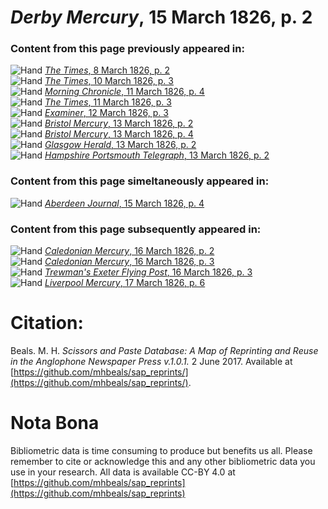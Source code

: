 # *Derby Mercury*, 15 March 1826, p. 2  
  
### Content from this page previously appeared in:  
![Hand](http://scissorsandpaste.net/wp-content/uploads/2017/06/smallhandpointer.png) [*The Times*, 8 March 1826, p. 2](https://mhbeals.github.io/sap_html/The-Times/The-Times-8-March-1826-p-2)  
![Hand](http://scissorsandpaste.net/wp-content/uploads/2017/06/smallhandpointer.png) [*The Times*, 10 March 1826, p. 3](https://mhbeals.github.io/sap_html/The-Times/The-Times-10-March-1826-p-3)  
![Hand](http://scissorsandpaste.net/wp-content/uploads/2017/06/smallhandpointer.png) [*Morning Chronicle*, 11 March 1826, p. 4](https://mhbeals.github.io/sap_html/Morning-Chronicle/Morning-Chronicle-11-March-1826-p-4)  
![Hand](http://scissorsandpaste.net/wp-content/uploads/2017/06/smallhandpointer.png) [*The Times*, 11 March 1826, p. 3](https://mhbeals.github.io/sap_html/The-Times/The-Times-11-March-1826-p-3)  
![Hand](http://scissorsandpaste.net/wp-content/uploads/2017/06/smallhandpointer.png) [*Examiner*, 12 March 1826, p. 3](https://mhbeals.github.io/sap_html/Examiner/Examiner-12-March-1826-p-3)  
![Hand](http://scissorsandpaste.net/wp-content/uploads/2017/06/smallhandpointer.png) [*Bristol Mercury*, 13 March 1826, p. 2](https://mhbeals.github.io/sap_html/Bristol-Mercury/Bristol-Mercury-13-March-1826-p-2)  
![Hand](http://scissorsandpaste.net/wp-content/uploads/2017/06/smallhandpointer.png) [*Bristol Mercury*, 13 March 1826, p. 4](https://mhbeals.github.io/sap_html/Bristol-Mercury/Bristol-Mercury-13-March-1826-p-4)  
![Hand](http://scissorsandpaste.net/wp-content/uploads/2017/06/smallhandpointer.png) [*Glasgow Herald*, 13 March 1826, p. 2](https://mhbeals.github.io/sap_html/Glasgow-Herald/Glasgow-Herald-13-March-1826-p-2)  
![Hand](http://scissorsandpaste.net/wp-content/uploads/2017/06/smallhandpointer.png) [*Hampshire Portsmouth Telegraph*, 13 March 1826, p. 2](https://mhbeals.github.io/sap_html/Hampshire-Portsmouth-Telegraph/Hampshire-Portsmouth-Telegraph-13-March-1826-p-2)  
  
### Content from this page simeltaneously appeared in:  
![Hand](http://scissorsandpaste.net/wp-content/uploads/2017/06/smallhandpointer.png) [*Aberdeen Journal*, 15 March 1826, p. 4](https://mhbeals.github.io/sap_html/Aberdeen-Journal/Aberdeen-Journal-15-March-1826-p-4)  
  
### Content from this page subsequently appeared in:  
![Hand](http://scissorsandpaste.net/wp-content/uploads/2017/06/smallhandpointer.png) [*Caledonian Mercury*, 16 March 1826, p. 2](https://mhbeals.github.io/sap_html/Caledonian-Mercury/Caledonian-Mercury-16-March-1826-p-2)  
![Hand](http://scissorsandpaste.net/wp-content/uploads/2017/06/smallhandpointer.png) [*Caledonian Mercury*, 16 March 1826, p. 3](https://mhbeals.github.io/sap_html/Caledonian-Mercury/Caledonian-Mercury-16-March-1826-p-3)  
![Hand](http://scissorsandpaste.net/wp-content/uploads/2017/06/smallhandpointer.png) [*Trewman's Exeter Flying Post*, 16 March 1826, p. 3](https://mhbeals.github.io/sap_html/Trewman's-Exeter-Flying-Post/Trewman's-Exeter-Flying-Post-16-March-1826-p-3)  
![Hand](http://scissorsandpaste.net/wp-content/uploads/2017/06/smallhandpointer.png) [*Liverpool Mercury*, 17 March 1826, p. 6](https://mhbeals.github.io/sap_html/Liverpool-Mercury/Liverpool-Mercury-17-March-1826-p-6)  


# Citation: 

Beals. M. H. *Scissors and Paste Database: A Map of Reprinting and Reuse in the Anglophone Newspaper Press v.1.0.1.* 2 June 2017. Available at [https://github.com/mhbeals/sap_reprints/](https://github.com/mhbeals/sap_reprints/). 

# Nota Bona

Bibliometric data is time consuming to produce but benefits us all. Please remember to cite or acknowledge this and any other bibliometric data you use in your research. All data is available CC-BY 4.0 at [https://github.com/mhbeals/sap_reprints](https://github.com/mhbeals/sap_reprints)